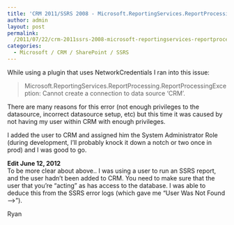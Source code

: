 ```yaml
---
title: 'CRM 2011/SSRS 2008 - Microsoft.ReportingServices.ReportProcessing. ReportProcessingException: Cannot create a connection to data source &#8216;CRM&#8217;.'
author: admin
layout: post
permalink: 
  /2011/07/22/crm-2011ssrs-2008-microsoft-reportingservices-reportprocessing-reportprocessingexception-cannot-create-a-connection-to-data-source-crm/
categories:
  - Microsoft / CRM / SharePoint / SSRS
---
```



While using a plugin that uses NetworkCredentials I ran into this issue: 

> Microsoft.ReportingServices.ReportProcessing.ReportProcessingException: Cannot create a connection to data source ‘CRM’.

There are many reasons for this error (not enough privileges to the datasource, incorrect datasource setup, etc) but this time it was caused by not having my user within CRM with enough privileges.

I added the user to CRM and assigned him the System Administrator Role (during development, I’ll probably knock it down a notch or two once in prod) and I was good to go.

**Edit June 12, 2012**  
To be more clear about above.. I was using a user to run an SSRS report, and the user hadn’t been added to CRM. You need to make sure that the user that you’re “acting” as has access to the database. I was able to deduce this from the SSRS error logs (which gave me “User Was Not Found —>”).

Ryan